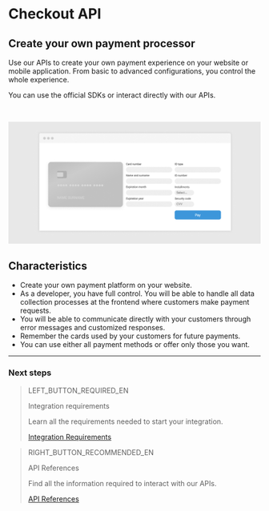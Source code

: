 # Checkout API


## Create your own payment processor

Use our APIs to create your own payment experience on your website or mobile application. From basic to advanced configurations, you control the whole experience.

You can use the official SDKs or interact directly with our APIs.

<br>

![API-payment](/images/api/api-intro-en.jpg)

## Characteristics

* Create your own payment platform on your website.
* As a developer, you have full control. You will be able to handle all data collection processes at the frontend where customers make payment requests.
* You will be able to communicate directly with your customers through error messages and customized responses.
* Remember the cards used by your customers for future payments.
* You can use either all payment methods or offer only those you want.

---
### Next steps

> LEFT_BUTTON_REQUIRED_EN
>
> Integration requirements
>
> Learn all the requirements needed to start your integration.
>
> [Integration Requirements](https://www.mercadopago[FAKER][URL][DOMAIN]/developers/en/guides/online-payments/checkout-api/previous-requirements-v2)

> RIGHT_BUTTON_RECOMMENDED_EN
>
> API References
>
> Find all the information required to interact with our APIs.
>
> [API References](https://www.mercadopago[FAKER][URL][DOMAIN]/developers/en/reference)
